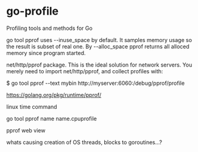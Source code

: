 # go-profile
Profiling tools and methods for Go

go tool pprof uses --inuse_space by default. It samples memory usage so the result is subset of real one.
By --alloc_space pprof returns all alloced memory since program started.

net/http/pprof package. This is the ideal solution for network servers. You merely need to import net/http/pprof, and collect profiles with:

$ go tool pprof --text mybin http://myserver:6060:/debug/pprof/profile

https://golang.org/pkg/runtime/pprof/

linux time command

go tool pprof name name.cpuprofile

pprof web view

whats causing creation of OS threads, blocks to goroutines...?
